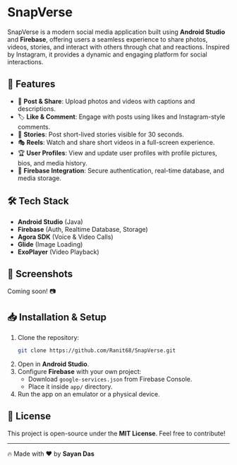 # SnapVerse

SnapVerse is a modern social media application built using **Android Studio** and **Firebase**, offering users a seamless experience to share photos, videos, stories, and interact with others through chat and reactions. Inspired by Instagram, it provides a dynamic and engaging platform for social interactions.

## 🚀 Features

- 📸 **Post & Share**: Upload photos and videos with captions and descriptions.
- 🏷 **Like & Comment**: Engage with posts using likes and Instagram-style comments.
- 📖 **Stories**: Post short-lived stories visible for 30 seconds.
- 🎭 **Reels**: Watch and share short videos in a full-screen experience.
- 🏆 **User Profiles**: View and update user profiles with profile pictures, bios, and media history.
- 📂 **Firebase Integration**: Secure authentication, real-time database, and media storage.

## 🛠️ Tech Stack

- **Android Studio** (Java)
- **Firebase** (Auth, Realtime Database, Storage)
- **Agora SDK** (Voice & Video Calls)
- **Glide** (Image Loading)
- **ExoPlayer** (Video Playback)

## 📸 Screenshots

Coming soon! 📷

## 📥 Installation & Setup

1. Clone the repository:
   ```sh
   git clone https://github.com/Ranit68/SnapVerse.git
   ```
2. Open in **Android Studio**.
3. Configure **Firebase** with your own project:
   - Download `google-services.json` from Firebase Console.
   - Place it inside `app/` directory.
4. Run the app on an emulator or a physical device.

## 📜 License

This project is open-source under the **MIT License**. Feel free to contribute!

---

🔥 Made with ❤️ by **Sayan Das**

